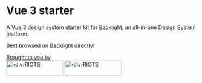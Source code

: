 # Vue 3 starter

A [Vue 3](https://vuejs.org/) design system starter kit for [Backlight](https://backlight.dev/), an all-in-one Design System platform.

[Best browsed on Backlight directly!](https://studio.backlight.dev/edit/X7aB8QwVxKNCtYJojIaa/introduction/src/?p=doc)

<p>
  <a href="https://divRIOTS.com">Brought to you by<br/></a>
  <a href="https://divRIOTS.com#gh-light-mode-only">
    <img width="150" height="40" src="https://divRIOTS.com/divriots.svg" alt="‹div›RIOTS" />
  </a>
  <a href="https://divRIOTS.com#gh-dark-mode-only">
    <img width="150" height="40" src="https://divRIOTS.com/divriots-dark.svg" alt="‹div›RIOTS" />
  </a>
</p>
